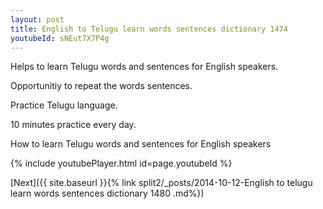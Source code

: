 ```yaml
---
layout: post
title: English to Telugu learn words sentences dictionary 1474 
youtubeId: sNEut7X7P4g
---
```

 
 
Helps to learn Telugu words and sentences for English speakers.

Opportunitiy to repeat the words sentences. 

Practice Telugu language. 
 
10 minutes practice every day. 
 
How to learn Telugu words and sentences for English speakers 
 
{% include youtubePlayer.html id=page.youtubeId %}
 
 
[Next]({{ site.baseurl }}{% link  split2/_posts/2014-10-12-English to telugu learn words sentences dictionary 1480 .md%})
 
